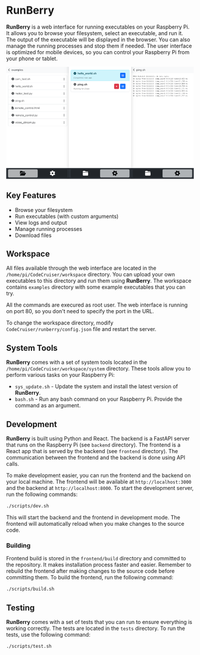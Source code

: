 # RunBerry

**RunBerry** is a web interface for running executables on your Raspberry Pi. It allows you to browse your filesystem, select an executable, and run it. The output of the executable will be displayed in the browser. You can also manage the running processes and stop them if needed. The user interface is optimized for mobile devices, so you can control your Raspberry Pi from your phone or tablet.

![RunBerry Screenshot](docs/runberry_ui.png)

## Key Features
- Browse your filesystem
- Run executables (with custom arguments)
- View logs and output
- Manage running processes
- Download files

## Workspace

All files available through the web interface are located in the `/home/pi/CodeCruiser/workspace` directory. You can upload your own executables to this directory and run them using **RunBerry**. The workspace contains `examples` directory with some example executables that you can try.

All the commands are execured as root user. The web interface is running on port 80, so you don't need to specify the port in the URL.

To change the workspace directory, modify `CodeCruiser/runberry/config.json` file and restart the server.

## System Tools

**RunBerry** comes with a set of system tools located in the `/home/pi/CodeCruiser/workspace/system` directory. These tools allow you to perform various tasks on your Raspberry Pi:

- `sys_update.sh` - Update the system and install the latest version of **RunBerry**.
- `bash.sh` - Run any bash command on your Raspberry Pi. Provide the command as an argument.

## Development

**RunBerry** is built using Python and React. The backend is a FastAPI server that runs on the Raspberry Pi (see `backend` directory). The frontend is a React app that is served by the backend (see `frontend` directory). The communication between the frontend and the backend is done using API calls.

To make development easier, you can run the frontend and the backend on your local machine. The frontend will be available at `http://localhost:3000` and the backend at `http://localhost:8000`. To start the development server, run the following commands:

```bash
./scripts/dev.sh
```

This will start the backend and the frontend in development mode. The frontend will automatically reload when you make changes to the source code.

### Building

Frontend build is stored in the `frontend/build` directory and committed to the repository. It makes installation process faster and easier. Remember to rebuild the frontend after making changes to the source code before committing them. To build the frontend, run the following command:

```bash
./scripts/build.sh
```


## Testing

**RunBerry** comes with a set of tests that you can run to ensure everything is working correctly. The tests are located in the `tests` directory. To run the tests, use the following command:

```bash
./scripts/test.sh
```